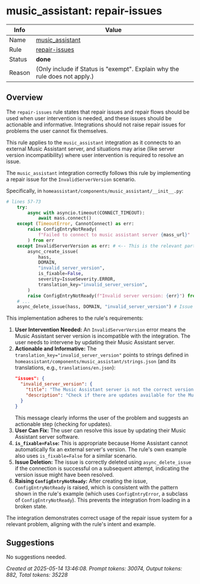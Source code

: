 # music_assistant: repair-issues

| Info   | Value                                                                    |
|--------|--------------------------------------------------------------------------|
| Name   | [music_assistant](https://www.home-assistant.io/integrations/music_assistant/) |
| Rule   | [repair-issues](https://developers.home-assistant.io/docs/core/integration-quality-scale/rules/repair-issues)                                                     |
| Status | **done**                                                                 |
| Reason | (Only include if Status is "exempt". Explain why the rule does not apply.) |

## Overview

The `repair-issues` rule states that repair issues and repair flows should be used when user intervention is needed, and these issues should be actionable and informative. Integrations should not raise repair issues for problems the user cannot fix themselves.

This rule applies to the `music_assistant` integration as it connects to an external Music Assistant server, and situations may arise (like server version incompatibility) where user intervention is required to resolve an issue.

The `music_assistant` integration correctly follows this rule by implementing a repair issue for the `InvalidServerVersion` scenario.

Specifically, in `homeassistant/components/music_assistant/__init__.py`:
```python
# lines 57-73
    try:
        async with asyncio.timeout(CONNECT_TIMEOUT):
            await mass.connect()
    except (TimeoutError, CannotConnect) as err:
        raise ConfigEntryNotReady(
            f"Failed to connect to music assistant server {mass_url}"
        ) from err
    except InvalidServerVersion as err: # <-- This is the relevant part
        async_create_issue(
            hass,
            DOMAIN,
            "invalid_server_version",
            is_fixable=False,
            severity=IssueSeverity.ERROR,
            translation_key="invalid_server_version",
        )
        raise ConfigEntryNotReady(f"Invalid server version: {err}") from err
    # ...
    async_delete_issue(hass, DOMAIN, "invalid_server_version") # Issue is cleared if resolved
```

This implementation adheres to the rule's requirements:
1.  **User Intervention Needed:** An `InvalidServerVersion` error means the Music Assistant server version is incompatible with the integration. The user needs to intervene by updating their Music Assistant server.
2.  **Actionable and Informative:** The `translation_key="invalid_server_version"` points to strings defined in `homeassistant/components/music_assistant/strings.json` (and its translations, e.g., `translations/en.json`):
    ```json
    "issues": {
      "invalid_server_version": {
        "title": "The Music Assistant server is not the correct version",
        "description": "Check if there are updates available for the Music Assistant server and/or integration."
      }
    }
    ```
    This message clearly informs the user of the problem and suggests an actionable step (checking for updates).
3.  **User Can Fix:** The user can resolve this issue by updating their Music Assistant server software.
4.  **`is_fixable=False`:** This is appropriate because Home Assistant cannot automatically fix an external server's version. The rule's own example also uses `is_fixable=False` for a similar scenario.
5.  **Issue Deletion:** The issue is correctly deleted using `async_delete_issue` if the connection is successful on a subsequent attempt, indicating the version issue might have been resolved.
6.  **Raising `ConfigEntryNotReady`:** After creating the issue, `ConfigEntryNotReady` is raised, which is consistent with the pattern shown in the rule's example (which uses `ConfigEntryError`, a subclass of `ConfigEntryNotReady`). This prevents the integration from loading in a broken state.

The integration demonstrates correct usage of the repair issue system for a relevant problem, aligning with the rule's intent and example.

## Suggestions

No suggestions needed.

_Created at 2025-05-14 13:46:08. Prompt tokens: 30074, Output tokens: 882, Total tokens: 35228_

